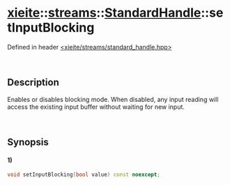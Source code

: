 # [xieite](../../../../../xieite.md)\:\:[streams](../../../../../streams.md)\:\:[StandardHandle](../../../standard_handle.md)\:\:setInputBlocking
Defined in header [<xieite/streams/standard_handle.hpp>](../../../../../../include/xieite/streams/standard_handle.hpp)

&nbsp;

## Description
Enables or disables blocking mode. When disabled, any input reading will access the existing input buffer without waiting for new input.

&nbsp;

## Synopsis
#### 1)
```cpp
void setInputBlocking(bool value) const noexcept;
```
